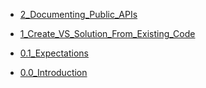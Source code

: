- [2_Documenting_Public_APIs](/02_Documenting_Public_APIs.md)

- [1_Create_VS_Solution_From_Existing_Code](/01_Create_VS_Solution_From_Existing_Code.md)

- [0.1_Expectations](/00_Expectations.md)

- [0.0_Introduction](/00.1_Introduction.md)

